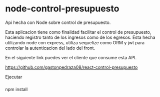 # node-control-presupuesto
Api hecha con Node sobre control de presupuesto.

Esta aplicacion tiene como finalidad facilitar el control de presupuesto, haciendo registro tanto de los ingresos como de los egresos.
Esta hecha utilizando node con express, utiliza sequelize como ORM y jwt para controlar la autenticacion del lado del front.

En el siguiente link puedes ver el cliente que consume esta API.

https://github.com/gastonpedraza08/react-control-presupuesto


Ejecutar

###
npm install
###
